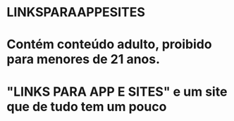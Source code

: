 # LINKSPARAAPPESITES
# Contém conteúdo adulto, proibido para menores de 21 anos.
# "LINKS PARA APP E SITES" e um site que de tudo  tem um pouco













